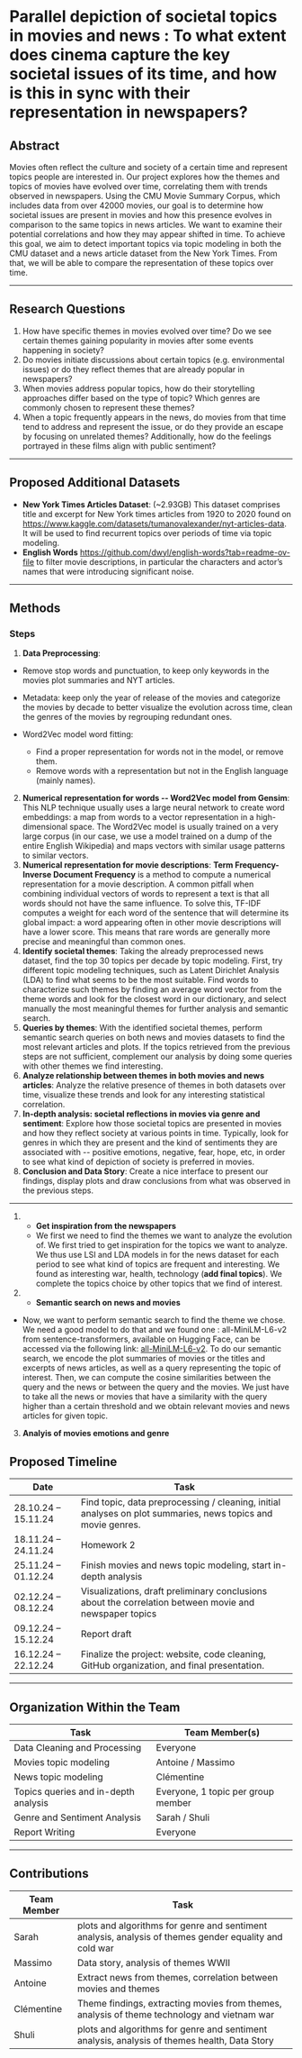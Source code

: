 # Parallel depiction of societal topics in movies and news : To what extent does cinema capture the key societal issues of its time, and how is this in sync with their representation in newspapers?


## Abstract 
Movies often reflect the culture and society of a certain time and represent topics people are interested in. Our project explores how the themes and topics of movies have evolved over time, correlating them with trends observed in newspapers. Using the CMU Movie Summary Corpus, which includes data from over 42000 movies, our goal is to determine how societal issues are present in movies and how this presence evolves in comparison to the same topics in news articles. We want to examine their potential correlations and how they may appear shifted in time. To achieve this goal, we aim to detect important topics via topic modeling in both the CMU dataset and a news article dataset from the New York Times. From that, we will be able to compare the representation of these topics over time.


---

## Research Questions  
1. How have specific themes in movies evolved over time? Do we see certain themes gaining popularity in movies after some events happening in society?
2. Do movies initiate discussions about certain topics (e.g. environmental issues) or do they reflect themes that are already popular in newspapers?
3. When movies address popular topics, how do their storytelling approaches differ based on the type of topic? Which genres are commonly chosen to represent these themes?
4. When a topic frequently appears in the news, do movies from that time tend to address and represent the issue, or do they provide an escape by focusing on unrelated themes? Additionally, how do the feelings portrayed in these films align with public sentiment?


---

## Proposed Additional Datasets  
- **New York Times Articles Dataset**: (~2.93GB)
  This dataset comprises title and excerpt for New York times articles from 1920 to 2020 found on https://www.kaggle.com/datasets/tumanovalexander/nyt-articles-data. It will be used to find recurrent topics over periods of time via topic modeling.
- **English Words**
  https://github.com/dwyl/english-words?tab=readme-ov-file to filter movie descriptions, in particular the characters and actor’s names that were introducing significant noise. 

  

---

## Methods  

### Steps 
1. **Data Preprocessing**:  
- Remove stop words and punctuation, to keep only keywords in the movies plot summaries and NYT articles.
- Metadata: keep only the year of release of the movies and categorize the movies by decade to better visualize the evolution across time, clean the genres of the movies by regrouping redundant ones.
- Word2Vec model word fitting:

	- Find a proper representation for words not in the model, or remove them.
	- Remove words with a representation but not in the English language (mainly names).
2. **Numerical representation for words -- Word2Vec model from Gensim**: This NLP technique usually uses a large neural network to create word embeddings: a map from words to a vector representation in a high-dimensional space. The Word2Vec model is usually trained on a very large corpus (in our case, we use a model trained on a dump of the entire English Wikipedia) and maps vectors with similar usage patterns to similar vectors.
3. **Numerical representation for movie descriptions**: **Term Frequency-Inverse Document Frequency** is a method to compute a numerical representation for a movie description. A common pitfall when combining individual vectors of words to represent a text is that all  words should not have the same influence. To solve this, TF-IDF computes a weight for each word of the sentence that will determine its global impact: a word appearing often in other movie descriptions will have a lower score. This means that rare words are generally more precise and meaningful than common ones.
4. **Identify societal themes**:
Taking the already preprocessed news dataset, find the top 30 topics per decade by topic modeling. First, try different topic modeling techniques, such as Latent Dirichlet Analysis (LDA) to find what seems to be the most suitable. Find words to characterize such themes by finding an average word vector from the theme words and look for the closest word in our dictionary, and select manually the most meaningful themes for further analysis and semantic search.
5. **Queries by themes**:
With the identified societal themes, perform semantic search queries on both news and movies datasets to find the most relevant articles and plots. If the topics retrieved from the previous steps are not sufficient, complement our analysis by doing some queries with other themes we find interesting.
6. **Analyze relationship between themes in both movies and news articles**:
Analyze the relative presence of themes in both datasets over time, visualize these trends and look for any interesting statistical correlation.
7. **In-depth analysis: societal reflections in movies via genre and sentiment**:
Explore how those societal topics are presented in movies and how they reflect society at various points in time. Typically, look for genres in which they are present and the kind of sentiments they are associated with -- positive emotions, negative, fear, hope, etc, in order to see what kind of depiction of society is preferred in movies.
8. **Conclusion and Data Story**:
Create a nice interface to present our findings, display plots and draw conclusions from what was observed in the previous steps.
---

1. - **Get inspiration from the newspapers**
   - We first we need to find the themes we want to analyze the evolution of. We first tried to get inspiration for the topics we want to analyze. We thus use LSI and LDA models 	in for the news dataset for each period to see what kind of topics are frequent and interesting. We found as interesting war, health, technology (**add final topics**). We complete the topics choice by other topics that we find of interest.
  
2. - **Semantic search on news and movies**
- Now, we want to perform semantic search to find the theme we chose.  We need a good model to do that and we found one : all-MiniLM-L6-v2 from sentence-transformers, available on Hugging Face, can be accessed via the following link: [all-MiniLM-L6-v2](https://huggingface.co/sentence-transformers/all-MiniLM-L6-v2). To do our semantic search, we encode the plot summaries of movies or the titles and excerpts of news articles, as well as a query representing the topic of interest. Then, we can compute the cosine similarities between the query and the news or between the query and the movies.  We just have to take all the news or movies that have a similarity with the query higher than a certain threshold and we obtain relevant movies and news articles for given topic.

3. **Analyis of movies emotions and genre**
   

## Proposed Timeline  

| **Date**          | **Task**                                                                                     |
|--------------------|---------------------------------------------------------------------------------------------|
| 28.10.24 – 15.11.24 | Find topic, data preprocessing / cleaning, initial analyses on plot summaries, news topics and movie genres. |
| 18.11.24 – 24.11.24 | Homework 2   |
| 25.11.24 – 01.12.24 | Finish movies and news topic modeling, start in-depth analysis     |
| 02.12.24 – 08.12.24 | Visualizations, draft preliminary conclusions about the correlation between movie and newspaper topics |
| 09.12.24 – 15.12.24 | Report draft                                         |
| 16.12.24 – 22.12.24 | Finalize the project: website, code cleaning, GitHub organization, and final presentation.  |

---

## Organization Within the Team  

| **Task**                     | **Team Member(s)**   |
|-------------------------------|----------------------|
| Data Cleaning and Processing  | Everyone |
| Movies topic modeling | Antoine / Massimo |
| News topic modeling               | Clémentine |
| Topics queries and in-depth analysis   | Everyone, 1 topic per group member |
| Genre and Sentiment Analysis           | Sarah / Shuli |
| Report Writing                | Everyone |

---
## Contributions
|  **Team Member**                    |  **Task**  |
|-------------------------------|----------------------|
| Sarah  | plots and algorithms for genre and sentiment analysis, analysis of themes gender equality and cold war|
| Massimo | Data story, analysis of themes WWII|
| Antoine  | Extract news from themes, correlation between movies and themes|
| Clémentine | Theme findings, extracting movies from themes, analysis of theme technology and vietnam war|
| Shuli          | plots and algorithms for genre and sentiment analysis, analysis of themes health, Data Story |
